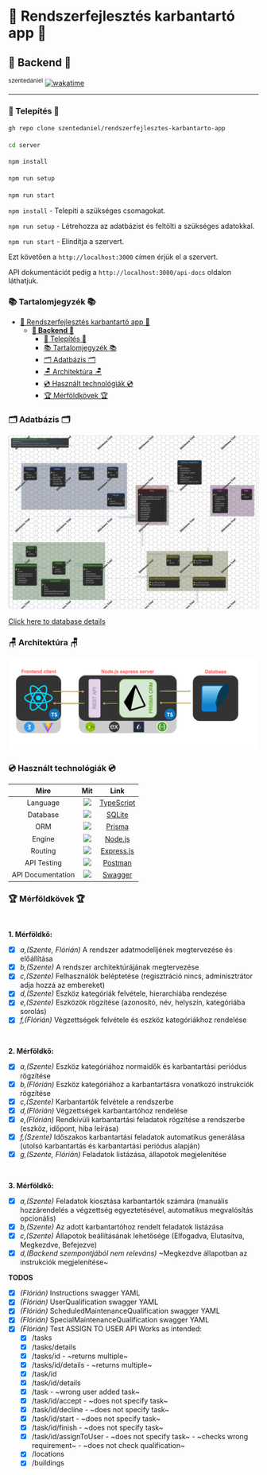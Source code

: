 # 🔧 Rendszerfejlesztés karbantartó app 🔧

## **🗿 Backend 🗿**

<sup>szentedaniel</sup>
[![wakatime](https://wakatime.com/badge/user/67478775-c2fb-4fbd-ac73-a7b597e574ec/project/f1c5edec-f44c-4e19-b724-35d54c248a2e.svg)](https://wakatime.com/badge/user/67478775-c2fb-4fbd-ac73-a7b597e574ec/project/f1c5edec-f44c-4e19-b724-35d54c248a2e)

---

### 💾 Telepítés 💾

```bash
gh repo clone szentedaniel/rendszerfejlesztes-karbantarto-app

cd server

npm install

npm run setup

npm run start
```

`npm install` - Telepíti a szükséges csomagokat.

`npm run setup` - Létrehozza az adatbázist és feltölti a szükséges adatokkal.

`npm run start` - Elindítja a szervert.

Ezt követően a `http://localhost:3000` címen érjük el a szervert.

API dokumentációt pedig a `http://localhost:3000/api-docs` oldalon láthatjuk.

### 📚 Tartalomjegyzék 📚

- [🔧 Rendszerfejlesztés karbantartó app 🔧](#-rendszerfejlesztés-karbantartó-app-)
  - [**🗿 Backend 🗿**](#-backend-)
    - [💾 Telepítés 💾](#-telepítés-)
    - [📚 Tartalomjegyzék 📚](#-tartalomjegyzék-)
    - [🗂 Adatbázis 🗂](#-adatbázis-)
    - [🪑 Architektúra 🪑](#-architektúra-)
    - [💿 Használt technológiák 💿](#-használt-technológiák-)
    - [🏆 Mérföldkövek 🏆](#-mérföldkövek-)

### 🗂 Adatbázis 🗂

<!-- ![Database image](/server/docs/Database/db.png) -->
 
![img](/server/docs/Database/db/MainLayout.svg)

[Click here to database details](/server/docs/Database/db.md)

### 🪑 Architektúra 🪑

<!-- <p align="center">
  <img src="https://c.tenor.com/mUXqG0h_G70AAAAC/spongebob-patrick-star.gif" width="700">
</p> -->

![img](/server/docs/Images/architektura_transparent.drawio.png)

### 💿 Használt technológiák 💿

|   Mire    |                                                                                Mit                                                                                 |                 Link                 |
| :--------: | :-------------------------------------------------------------------------------------------------------------------------------------------------------------: | :------------------------------: |
| Language  |  <a href="https://www.typescriptlang.org/"><img width=50px src="https://external-content.duckduckgo.com/iu/?u=https%3A%2F%2Fblog.jeremylikness.com%2Fblog%2F2019-03-05_typescript-for-javascript-developers-by-refactoring-part-1-of-2%2Fimages%2F1.jpeg&f=1&nofb=1"></a>   |  [TypeScript](https://www.typescriptlang.org/)   |
| Database  |  <a href="https://sqlite.org/index.html"><img width=50px src="https://external-content.duckduckgo.com/iu/?u=http%3A%2F%2Fwww.file-extensions.org%2Fimgs%2Fapp-icon%2F128%2F5236%2Fsqlite-icon.png&f=1&nofb=1"></a>   |  [SQLite](https://sqlite.org/index.html)   |
| ORM  |  <a href="https://www.prisma.io/"><img width=50px src="https://external-content.duckduckgo.com/iu/?u=https%3A%2F%2Fzenprospect-production.s3.amazonaws.com%2Fuploads%2Fpictures%2F5ede203691c4ab00012b1f1f%2Fpicture&f=1&nofb=1"></a>   |  [Prisma](https://www.prisma.io/)   |
| Engine  |  <a href="https://nodejs.org/en/"><img width=50px src="https://external-content.duckduckgo.com/iu/?u=https%3A%2F%2F1.bp.blogspot.com%2F-sqAjIvOtpXI%2FXYoCmqOyMwI%2FAAAAAAAAJig%2FCowR8wgEauEs-RXN2IPmLYkC7NHoHuA3gCLcBGAsYHQ%2Fs1600%2Fnode-js-logo.png&f=1&nofb=1"></a>   |  [Node.js](https://nodejs.org/en/)   |
|  Routing  |   <a href="https://expressjs.com/"><img width=50 src="https://external-content.duckduckgo.com/iu/?u=https%3A%2F%2Fhackersandslackers-cdn.storage.googleapis.com%2F2020%2F05%2Fexpress.png&f=1&nofb=1"></a>    | [Express.js](https://expressjs.com/) |
| API Testing |    <a href="https://www.postman.com/"><img width=50px src="https://external-content.duckduckgo.com/iu/?u=https%3A%2F%2Fblog.scottlogic.com%2Fmmcalroy%2Fassets%2FpostmanLogo.png&f=1&nofb=1"></a>     |   [Postman](https://www.postman.com/)   |
| API Documentation |    <a href="https://swagger.io/"><img width=50px src="https://external-content.duckduckgo.com/iu/?u=https%3A%2F%2Fseeklogo.com%2Fimages%2FS%2Fswagger-logo-A49F73BAF4-seeklogo.com.png&f=1&nofb=1"></a>     |   [Swagger](https://swagger.io/)   |

### 🏆 Mérföldkövek 🏆

&nbsp;

**1. Mérföldkő:**

- [x] *a,(Szente, Flórián)* A rendszer adatmodelljének megtervezése és előállítása
- [x] *b,(Szente)* A rendszer architektúrájának megtervezése
- [x] *c,(Szente)* Felhasználók beléptetése (regisztráció nincs, adminisztrátor adja hozzá az
embereket)
- [x] *d,(Szente)* Eszköz kategóriák felvétele, hierarchiába rendezése
- [x] *e,(Szente)* Eszközök rögzítése (azonosító, név, helyszín, kategóriába sorolás)
- [x] *f,(Flórián)* Végzettségek felvétele és eszköz kategóriákhoz rendelése

&nbsp;

**2. Mérföldkő:**

- [x] *a,(Szente)* Eszköz kategóriához normaidők és karbantartási periódus rögzítése
- [x] *b,(Flórián)* Eszköz kategóriához a karbantartásra vonatkozó instrukciók rögzítése
- [x] *c,(Szente)* Karbantartók felvétele a rendszerbe
- [x] *d,(Flórián)* Végzettségek karbantartóhoz rendelése
- [x] *e,(Flórián)* Rendkívüli karbantartási feladatok rögzítése a rendszerbe (eszköz, időpont,
hiba leírása)
- [x] *f,(Szente)* Időszakos karbantartási feladatok automatikus generálása (utolsó
karbantartás és karbantartási periódus alapján)
- [x] *g,(Szente, Flórián)* Feladatok listázása, állapotok megjelenítése

&nbsp;

**3. Mérföldkő:**

- [x] *a,(Szente)* Feladatok kiosztása karbantartók számára (manuális hozzárendelés a
végzettség egyeztetésével, automatikus megvalósítás opcionális)
- [x] *b,(Szente)* Az adott karbantartóhoz rendelt feladatok listázása
- [x] *c,(Szente)* Állapotok beállításának lehetősége (Elfogadva, Elutasítva, Megkezdve,
Befejezve)
- [x] *d,(Backend szempontjából nem releváns)* ~Megkezdve állapotban az instrukciók megjelenítése~

**TODOS**

- [x] *(Flórián)* Instructions swagger YAML
- [x] *(Flórián)* UserQualification swagger YAML
- [x] *(Flórián)* ScheduledMaintenanceQualification swagger YAML
- [x] *(Flórián)* SpecialMaintenanceQualification swagger YAML
- [x] *(Flórián)* Test ASSIGN TO USER API
  Works as intended:
    - [x] /tasks
    - [x] /tasks/details
    - [x] /tasks/id - ~returns multiple~
    - [x] /tasks/id/details - ~returns multiple~
    - [X] /task/id
    - [x] /task/id/details
    - [x] /task - ~wrong user added task~
    - [x] /task/id/accept - ~does not specify task~
    - [x] /task/id/decline - ~does not specify task~
    - [x] /task/id/start - ~does not specify task~
    - [x] /task/id/finish - ~does not specify task~
    - [x] /task/id/assignToUser - ~does not specify task~
                              - ~checks wrong requirement~
                              - ~does not check qualification~
    - [x] /locations
    - [x] /buildings
